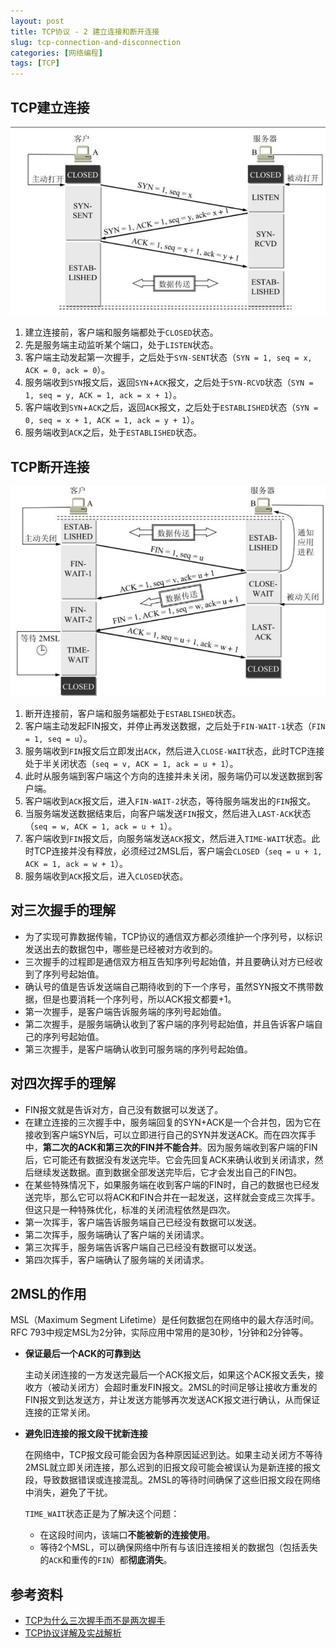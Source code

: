 ```yaml
---
layout: post
title: TCP协议 - 2 建立连接和断开连接
slug: tcp-connection-and-disconnection
categories: [网络编程]
tags: [TCP]
---
```


## TCP建立连接
![](/assets/images/tcp-connect.png)


1. 建立连接前，客户端和服务端都处于`CLOSED`状态。
2. 先是服务端主动监听某个端口，处于`LISTEN`状态。
3. 客户端主动发起第一次握手，之后处于`SYN-SENT`状态（`SYN = 1, seq = x, ACK = 0, ack = 0`）。
4. 服务端收到`SYN`报文后，返回`SYN`+`ACK`报文，之后处于`SYN-RCVD`状态（`SYN = 1, seq = y, ACK = 1, ack = x + 1`）。
5. 客户端收到`SYN`+`ACK`之后，返回`ACK`报文，之后处于`ESTABLISHED`状态（`SYN = 0, seq = x + 1, ACK = 1, ack = y + 1`）。
6. 服务端收到`ACK`之后，处于`ESTABLISHED`状态。

## TCP断开连接
![](/assets/images/tcp-disconnect.png)

1. 断开连接前，客户端和服务端都处于`ESTABLISHED`状态。
2. 客户端主动发起FIN报文，并停止再发送数据，之后处于`FIN-WAIT-1`状态（`FIN = 1, seq = u`）。
3. 服务端收到`FIN`报文后立即发出`ACK`，然后进入`CLOSE-WAIT`状态，此时TCP连接处于半关闭状态（`seq = v, ACK = 1, ack = u + 1`）。
4. 此时从服务端到客户端这个方向的连接并未关闭，服务端仍可以发送数据到客户端。
5. 客户端收到`ACK`报文后，进入`FIN-WAIT-2`状态，等待服务端发出的`FIN`报文。
6. 当服务端发送数据结束后，向客户端发送`FIN`报文，然后进入`LAST-ACK`状态（`seq = w, ACK = 1, ack = u + 1`）。
7. 客户端收到`FIN`报文后，向服务端发送`ACK`报文，然后进入`TIME-WAIT`状态。此时TCP连接并没有释放，必须经过2MSL后，客户端会`CLOSED`（`seq = u + 1, ACK = 1, ack = w + 1`）。
8. 服务端收到`ACK`报文后，进入`CLOSED`状态。

## 对三次握手的理解
+ 为了实现可靠数据传输，TCP协议的通信双方都必须维护一个序列号，以标识发送出去的数据包中，哪些是已经被对方收到的。
+ 三次握手的过程即是通信双方相互告知序列号起始值，并且要确认对方已经收到了序列号起始值。
+ 确认号的值是告诉发送端自己期待收到的下一个序号，虽然SYN报文不携带数据，但是也要消耗一个序列号，所以ACK报文都要+1。
+ 第一次握手，是客户端告诉服务端的序列号起始值。
+ 第二次握手，是服务端确认收到了客户端的序列号起始值，并且告诉客户端自己的序列号起始值。
+ 第三次握手，是客户端确认收到可服务端的序列号起始值。



## 对四次挥手的理解
+ FIN报文就是告诉对方，自己没有数据可以发送了。
+ 在建立连接的三次握手中，服务端回复的SYN+ACK是一个合并包，因为它在接收到客户端SYN后，可以立即进行自己的SYN并发送ACK。而在四次挥手中，**第二次的ACK和第三次的FIN并不能合并**。因为服务端收到客户端的FIN后，它可能还有数据没有发送完毕。它会先回复ACK来确认收到关闭请求，然后继续发送数据。直到数据全部发送完毕后，它才会发出自己的FIN包。
+ 在某些特殊情况下，如果服务端在收到客户端的FIN时，自己的数据也已经发送完毕，那么它可以将ACK和FIN合并在一起发送，这样就会变成三次挥手。但这只是一种特殊优化，标准的关闭流程依然是四次。
+ 第一次挥手，客户端告诉服务端自己已经没有数据可以发送。
+ 第二次挥手，服务端确认了客户端的关闭请求。
+ 第三次挥手，服务端告诉客户端自己已经没有数据可以发送。
+ 第四次挥手，客户端确认了服务端的关闭请求。

## 2MSL的作用

MSL（Maximum Segment Lifetime）是任何数据包在网络中的最大存活时间。RFC 793中规定MSL为2分钟，实际应用中常用的是30秒，1分钟和2分钟等。

+ **保证最后一个ACK的可靠到达**

    主动关闭连接的一方发送完最后一个ACK报文后，如果这个ACK报文丢失，接收方（被动关闭方）会超时重发FIN报文。2MSL的时间足够让接收方重发的FIN报文到达发送方，并让发送方能够再次发送ACK报文进行确认，从而保证连接的正常关闭。
+ **避免旧连接的报文段干扰新连接**

    在网络中，TCP报文段可能会因为各种原因延迟到达。如果主动关闭方不等待2MSL就立即关闭连接，那么迟到的旧报文段可能会被误认为是新连接的报文段，导致数据错误或连接混乱。2MSL的等待时间确保了这些旧报文段在网络中消失，避免了干扰。

    `TIME_WAIT`状态正是为了解决这个问题：
    + 在这段时间内，该端口**不能被新的连接使用**。
    + 等待2个MSL，可以确保网络中所有与该旧连接相关的数据包（包括丢失的`ACK`和重传的`FIN`）都**彻底消失**。

## 参考资料
+ [TCP为什么三次握手而不是两次握手](https://blog.csdn.net/lengxiao1993/article/details/82771768)
+ [TCP协议详解及实战解析](https://blog.csdn.net/mumubumaopao/article/details/107929767)